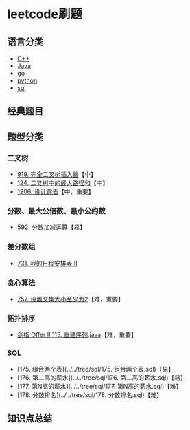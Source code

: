 # leetcode刷题
## 语言分类
* [C++](https://github.com/baowj-678/leetcode/tree/cpp)
* [Java](https://github.com/baowj-678/leetcode/tree/java)
* [go](https://github.com/baowj-678/leetcode/tree/go)
* [python](https://github.com/baowj-678/leetcode/tree/python)
* [sql](https://github.com/baowj-678/leetcode/tree/sql)
## 经典题目
## 题型分类
### 二叉树
* [919. 完全二叉树插入器](../../tree/go/leetcode/919.go)【中】
* [124. 二叉树中的最大路径和](../../tree/go/leetcode/124.go)【中】
* [1206. 设计跳表](../../tree/go/leetcode/1206.go)【中，重要】
### 分数、最大公倍数、最小公约数
* [592. 分数加减运算](../../tree/go/leetcode/592.go)【易】
### 差分数组
* [731. 我的日程安排表 II](../../tree/java/src/main/java/com/leetcode/731.%20我的日程安排表%20II.java)
### 贪心算法
* [757. 设置交集大小至少为2](../../tree/java/src/main/java/com/leetcode/757.%20设置交集大小至少为2.java)【难，重要】
### 拓扑排序
* [剑指 Offer II 115. 重建序列.java](../../tree/java/src/main/java/com/leetcode/剑指%20Offer%20II%20115.%20重建序列.java)【难，重要】
### SQL
* [175. 组合两个表](../../tree/sql/175. 组合两个表.sql)【易】
* [176. 第二高的薪水](../../tree/sql/176. 第二高的薪水.sql)【易】
* [177. 第N高的薪水](../../tree/sql/177. 第N高的薪水.sql)【难】
* [178. 分数排名](../../tree/sql/178. 分数排名.sql)【难】
## 知识点总结
